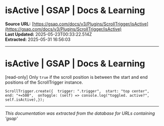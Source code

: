 # isActive | GSAP | Docs & Learning

**Source URL:** [https://gsap.com/docs/v3/Plugins/ScrollTrigger/isActive](https://gsap.com/docs/v3/Plugins/ScrollTrigger/isActive)  
**Last Updated:** 2025-05-23T00:33:22.514Z  
**Extracted:** 2025-05-31 16:56:03

---

# isActive | GSAP | Docs & Learning

\[read-only\] Only `true` if the scroll position is between the start and end positions of the ScrollTrigger instance.

```
ScrollTrigger.create({  trigger: ".trigger",  start: "top center",  end: "+=500",  onToggle: (self) => console.log("toggled. active?", self.isActive),});
```

---

*This documentation was extracted from the database for URLs containing 'gsap'*
